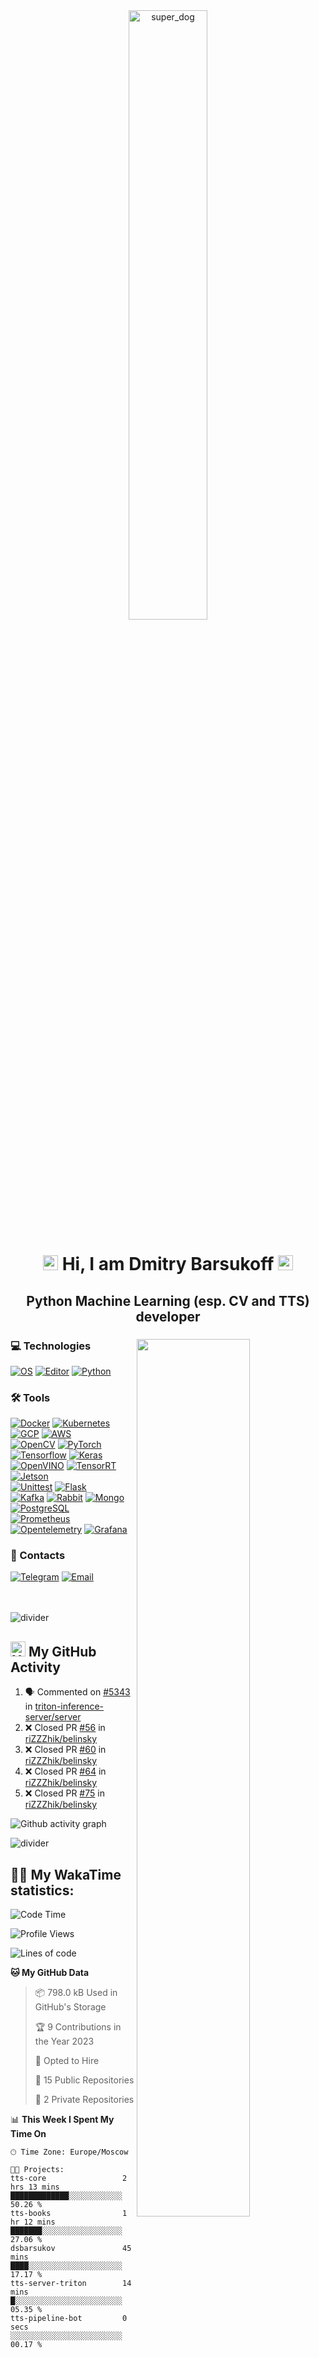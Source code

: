 <div align="center">
 <img width="50%" alt="super_dog" src="https://media.giphy.com/media/vzO0Vc8b2VBLi/giphy.gif"><br>
 <h1><img src="https://github.com/kogisin/kogisin/blob/main/gifs/hi.gif" width=24> Hi, I am Dmitry Barsukoff <img src="https://github.com/kogisin/kogisin/blob/main/gifs/hi.gif" width=24></h1> 
 <h2>Python Machine Learning (esp. CV and TTS) developer</h2>
</div>

<div>
 <img align="right" width="60%" src="https://github-readme-stats.vercel.app/api?username=riZZZhik&theme=onedark&show_icons=true&hide_border=True&count_private=true">
 <img align="right" width="60%" src="https://github-readme-stats.vercel.app/api/top-langs/?username=riZZZhik&layout=compact&theme=onedark&hide_border=True&count_private=true">
 
 <div align="left" width="40%">
  <h3>💻 Technologies</h3>
  <a href="https://apple.com"><img alt="OS" src="https://img.shields.io/badge/OS-Mac-informational?style=flat&logo=Apple"></a>
  <a href="https://code.visualstudio.com"><img alt="Editor" src="https://img.shields.io/badge/Editor-VSCode-informational?style=flat&logo=Visual Studio Code"></a>
  <a href="https://python.org"><img alt="Python" src="https://img.shields.io/badge/Code-Python-informational?style=flat&logo=Python&logoColor=white&color=blue"></a>
  <br>
  <h3>🛠️ Tools</h3>
  <a href="https://docker.com"><img alt="Docker" src="https://img.shields.io/badge/Docker-Docker?style=flat&logo=Docker&logoColor=white&color=blue"></a>
  <a href="https://kubernetes.io"><img alt="Kubernetes" src="https://img.shields.io/badge/Kubernetes-Kubernetes?style=flat&logo=Kubernetes&logoColor=white&color=blue"></a>
  <a href="https://cloud.google.com"><img alt="GCP" src="https://img.shields.io/badge/GCP-GCP?style=flat&logo=GoogleCloud&logoColor=white&color=blue"></a>
  <a href="https://aws.amazon.com"><img alt="AWS" src="https://img.shields.io/badge/AWS-AWS?style=flat&logo=AmazonAWS&logoColor=white&color=blue"></a><br>
  <a href="https://opencv.org"><img alt="OpenCV" src="https://img.shields.io/badge/OpenCV-OpenCV?style=flat&logo=OpenCV&logoColor=white&color=blue"></a>
  <a href="https://pytorch.org"><img alt="PyTorch" src="https://img.shields.io/badge/PyTorch-PyTorch?style=flat&logo=PyTorch&logoColor=white&color=blue"></a>
  <a href="https://tensorflow.org"><img alt="Tensorflow" src="https://img.shields.io/badge/Tensorflow-Tensorflow?style=flat&logo=Tensorflow&logoColor=white&color=blue"></a>
  <a href="https://keras.io"><img alt="Keras" src="https://img.shields.io/badge/Keras-Keras?style=flat&logo=Keras&logoColor=white&color=blue"></a><br>
  <a href="https://docs.openvino.ai"><img alt="OpenVINO" src="https://img.shields.io/badge/OpenVINO-OpenVINO?style=flat&logo=Intel&logoColor=white&color=blue"></a>
  <a href="https://developer.nvidia.com/tensorrt"><img alt="TensorRT" src="https://img.shields.io/badge/TensorRT-TensorRT?style=flat&logo=Nvidia&logoColor=white&color=blue"></a>
  <a href="https://developer.nvidia.com/embedded-computing"><img alt="Jetson" src="https://img.shields.io/badge/Jetson-Jetson?style=flat&logo=Nvidia&logoColor=white&color=blue"></a><br>
  <a href="https://docs.python.org/3/library/unittest.html"><img alt="Unittest" src="https://img.shields.io/badge/Unittest-Unittest?style=flat&logo=Python&logoColor=white&color=blue"></a>
  <a href="https://flask.palletsprojects.com"><img alt="Flask" src="https://img.shields.io/badge/Flask-Flask?style=flat&logo=Flask&logoColor=white&color=blue"></a><br>
  <a href="https://kafka.apache.org"><img alt="Kafka" src="https://img.shields.io/badge/Kafka-Kafka?style=flat&logo=ApacheKafka&logoColor=white&color=blue"></a>
  <a href="https://rabbiitmq.com"><img alt="Rabbit" src="https://img.shields.io/badge/Rabbit-Rabbit?style=flat&logo=RabbitMQ&logoColor=white&color=blue"></a>
  <a href="https://mongodb.com"><img alt="Mongo" src="https://img.shields.io/badge/Mongo-Mongo?style=flat&logo=MongoDB&logoColor=white&color=blue"></a>
  <a href="https://postgresql.org"><img alt="PostgreSQL" src="https://img.shields.io/badge/PostgreSQL-PostgreSQL?style=flat&logo=PostgreSQL&logoColor=white&color=blue"></a><br>
  <a href="https://prometheus.io"><img alt="Prometheus" src="https://img.shields.io/badge/Prometheus-Prometheus?style=flat&logo=Prometheus&logoColor=white&color=blue"></a>
  <a href="https://opentelemetry.io"><img alt="Opentelemetry" src="https://img.shields.io/badge/Opentelemetry-Opentelemetry?style=flat&logo=Opentelemetry&logoColor=white&color=blue"></a>
  <a href="https://grafana.com"><img alt="Grafana" src="https://img.shields.io/badge/Grafana-Grafana?style=flat&logo=Grafana&logoColor=white&color=blue"></a>
  <br>
  <h3>📩 Contacts</h3>
  <a href="https://t.me/riZZZhik"><img alt="Telegram" src="https://img.shields.io/badge/Telegram-riZZZhik-informational?style=flat&logo=Telegram"></a>
  <a href="mailto:riZZZhik@gmail.com"><img alt="Email" src="https://img.shields.io/badge/Mail-riZZZhik@gmail.com-informational?style=flat&logo=GMail&logoColor=white"></a>
 </div>
</div>

<br><br><img src="https://user-images.githubusercontent.com/73097560/115834477-dbab4500-a447-11eb-908a-139a6edaec5c.gif" alt="divider">

## <img src="https://raw.githubusercontent.com/simple-icons/simple-icons/develop/icons/github.svg" alt="Node" width=24> My GitHub Activity
<!--START_SECTION:activity-->
1. 🗣 Commented on [#5343](https://github.com/triton-inference-server/server/issues/5343) in [triton-inference-server/server](https://github.com/triton-inference-server/server)
2. ❌ Closed PR [#56](https://github.com/riZZZhik/belinsky/pull/56) in [riZZZhik/belinsky](https://github.com/riZZZhik/belinsky)
3. ❌ Closed PR [#60](https://github.com/riZZZhik/belinsky/pull/60) in [riZZZhik/belinsky](https://github.com/riZZZhik/belinsky)
4. ❌ Closed PR [#64](https://github.com/riZZZhik/belinsky/pull/64) in [riZZZhik/belinsky](https://github.com/riZZZhik/belinsky)
5. ❌ Closed PR [#75](https://github.com/riZZZhik/belinsky/pull/75) in [riZZZhik/belinsky](https://github.com/riZZZhik/belinsky)
<!--END_SECTION:activity-->

![Github activity graph](https://github-readme-activity-graph.cyclic.app/graph?username=riZZZhik&bg_color=282C34&color=E3BE7A&line=DE6D74&point=E3BE7A&hide_border=true&area=true&area_color=DE6D74)

<img src="https://user-images.githubusercontent.com/73097560/115834477-dbab4500-a447-11eb-908a-139a6edaec5c.gif" alt="divider">

## 👨‍💻 My WakaTime statistics:
<!--START_SECTION:waka-->
![Code Time](http://img.shields.io/badge/Code%20Time-738%20hrs%2024%20mins-blue)

![Profile Views](http://img.shields.io/badge/Profile%20Views-1-blue)

![Lines of code](https://img.shields.io/badge/From%20Hello%20World%20I%27ve%20Written-523.4%20thousand%20lines%20of%20code-blue)

**🐱 My GitHub Data** 

> 📦 798.0 kB Used in GitHub's Storage 
 > 
> 🏆 9 Contributions in the Year 2023
 > 
> 💼 Opted to Hire
 > 
> 📜 15 Public Repositories 
 > 
> 🔑 2 Private Repositories 
 > 
📊 **This Week I Spent My Time On** 

```text
🕑︎ Time Zone: Europe/Moscow

🐱‍💻 Projects: 
tts-core                 2 hrs 13 mins       █████████████░░░░░░░░░░░░   50.26 % 
tts-books                1 hr 12 mins        ███████░░░░░░░░░░░░░░░░░░   27.06 % 
dsbarsukov               45 mins             ████░░░░░░░░░░░░░░░░░░░░░   17.17 % 
tts-server-triton        14 mins             █░░░░░░░░░░░░░░░░░░░░░░░░   05.35 % 
tts-pipeline-bot         0 secs              ░░░░░░░░░░░░░░░░░░░░░░░░░   00.17 % 
```


<!--END_SECTION:waka-->
